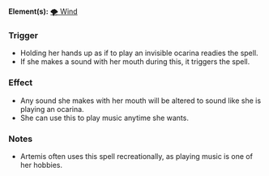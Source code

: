 **Element(s):** [🌪 Wind](<../docs/Magic/Elements/🌪 Wind.md>)
### Trigger
- Holding her hands up as if to play an invisible ocarina readies the spell.
- If she makes a sound with her mouth during this, it triggers the spell.
### Effect
- Any sound she makes with her mouth will be altered to sound like she is playing an ocarina.
- She can use this to play music anytime she wants.
### Notes
- Artemis often uses this spell recreationally, as playing music is one of her hobbies.